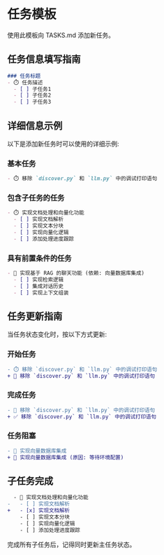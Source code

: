 # 任务模板

使用此模板向 TASKS.md 添加新任务。

## 任务信息填写指南

```markdown
### 任务标题
- ⏱️ 任务描述
  - [ ] 子任务1
  - [ ] 子任务2
  - [ ] 子任务3
```

## 详细信息示例

以下是添加新任务时可以使用的详细示例:

### 基本任务

```markdown
- ⏱️ 移除 `discover.py` 和 `llm.py` 中的调试打印语句
```

### 包含子任务的任务

```markdown
- ⏱️ 实现文档处理和向量化功能
  - [ ] 实现文档解析
  - [ ] 实现文本分块
  - [ ] 实现向量化逻辑
  - [ ] 添加处理进度跟踪
```

### 具有前置条件的任务

```markdown
- 🛑 实现基于 RAG 的聊天功能 (依赖: 向量数据库集成)
  - [ ] 实现检索逻辑
  - [ ] 集成对话历史
  - [ ] 实现上下文组装
```

## 任务更新指南

当任务状态变化时，按以下方式更新:

### 开始任务

```diff
- ⏱️ 移除 `discover.py` 和 `llm.py` 中的调试打印语句
+ 🔄 移除 `discover.py` 和 `llm.py` 中的调试打印语句
```

### 完成任务

```diff
- 🔄 移除 `discover.py` 和 `llm.py` 中的调试打印语句
+ ✅ 移除 `discover.py` 和 `llm.py` 中的调试打印语句
```

### 任务阻塞

```diff
- 🔄 实现向量数据库集成
+ 🛑 实现向量数据库集成 (原因: 等待环境配置)
```

## 子任务完成

```diff
  - 🔄 实现文档处理和向量化功能
-   - [ ] 实现文档解析
+   - [x] 实现文档解析
    - [ ] 实现文本分块
    - [ ] 实现向量化逻辑
    - [ ] 添加处理进度跟踪
```

完成所有子任务后，记得同时更新主任务状态。 